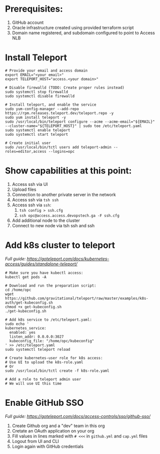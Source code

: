 # Prerequisites:
 1. GitHub account
 2. Oracle infrastructure created using provided terraform script
 3. Domain name registered, and subdomain configured to point to Access NLB

# Install Teleport 
    # Provide your email and access domain 
    export EMAIL="<your email>"
    export TELEPORT_HOST="access.<your domain>"
    
    # Disable firewalld (TODO: Create proper rules instead)  
    sudo systemctl stop firewalld
    sudo systemctl disable firewalld

    # Install teleport, and enable the service
    sudo yum-config-manager --add-repo https://rpm.releases.teleport.dev/teleport.repo -y
    sudo yum install teleport -y
    sudo /usr/local/bin/teleport configure --acme --acme-email="${EMAIL}" --cluster-name="${TELEPORT_HOST}" | sudo tee /etc/teleport.yaml
    sudo systemctl enable teleport
    sudo systemctl start teleport

    # Create initial user
    sudo /usr/local/bin/tctl users add teleport-admin --roles=editor,access --logins=opc

# Show capabilities at this point:
1. Access ssh via UI
2. Upload files
3. Connection to another private server in the network
4. Access ssh via `tsh ssh`
5. Access ssh via `ssh`:
   1. `tsh config > ssh.cfg`
   2. `ssh opc@access.access.devopstech.ga -F ssh.cfg`
6. Add additional node to the cluster
7. Connect to new node via tsh ssh and ssh

# Add k8s cluster to teleport
*Full guide: https://goteleport.com/docs/kubernetes-access/guides/standalone-teleport/*

    # Make sure you have kubectl access:
    kubectl get pods -A

    # Download and run the preparation script: 
    cd /home/opc
    wget https://github.com/gravitational/teleport/raw/master/examples/k8s-auth/get-kubeconfig.sh
    chmod +x get-kubeconfig.sh
    ./get-kubeconfig.sh

    # Add k8s service to /etc/teleport.yaml:
    sudo echo '
    kubernetes_service:
      enabled: yes
      listen_addr: 0.0.0.0:3027
      kubeconfig_file: "/home/opc/kubeconfig"
    ' >> /etc/teleport.yaml
    sudo systemctl teleport reload

    # Create kubernetes-user role for k8s access: 
    # Use UI to upload the k8s-role.yaml
    # Or
    sudo /usr/local/bin/tctl create -f k8s-role.yaml

    # Add a role to teleport admin user
    # We will use UI this time

# Enable GitHub SSO
*Full guide: https://goteleport.com/docs/access-controls/sso/github-sso/*

1. Create Github org and a "dev" team in this org 
2. Cretate an OAuth application on your org
3. Fill values in lines marked with `# <<<` in `github.yml` and `cap.yml` files
4. Logout from UI and CLI
5. Login again with GitHub credentials